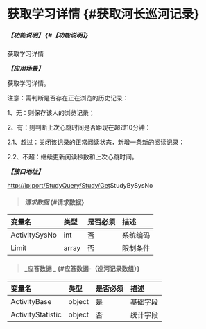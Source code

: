 # 获取学习详情 {#获取河长巡河记录}

##### _【功能说明】_ {#【功能说明】}

获取学习详情

_**【应用场景】**_

获取学习详情。

注意：需判断是否存在正在浏览的历史记录：

1、无：则保存该人的浏览记录；

2、有：则判断上次心跳时间是否距现在超过10分钟：

2.1、超过：关闭该记录的正常阅读状态，新增一条新的阅读记录；

2.2、不超：继续更新阅读秒数和上次心跳时间。

_**【接口地址】**_

[http://ip:port/StudyQuery/Study/Get](http://ip:port/HMQuery/PatrolRiver/GetPatrolRivers)StudyBySysNo

> #### _请求数据_ {#请求数据}

| 变量名 | 类型 | 是否必须 | 描述 |
| :--- | :--- | :--- | :--- |
| ActivitySysNo | int | 否 | 系统编码 |
| Limit | array | 否 | 限制条件 |

> #### _应答数据 _ {#应答数据-（巡河记录数组）}

| 变量名 | 类型 | 是否必须 | 描述 |
| :--- | :--- | :--- | :--- |
| ActivityBase | object | 是 | 基础字段 |
| ActivityStatistic | object | 否 | 统计字段 |



